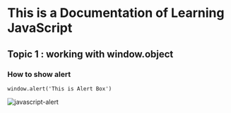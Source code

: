 # This is a Documentation of Learning JavaScript
## Topic  1 : working with window.object
### How to show alert
```
window.alert('This is Alert Box')
```
![javascript-alert](https://user-images.githubusercontent.com/95132362/143727753-252d7401-bf92-4dd0-b8e7-75ff6557aedb.png)
